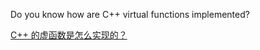 Do you know how are C++ virtual functions implemented?

[C++ 的虚函数是怎么实现的？](https://jacktang816.github.io/post/virtualfunction/)


